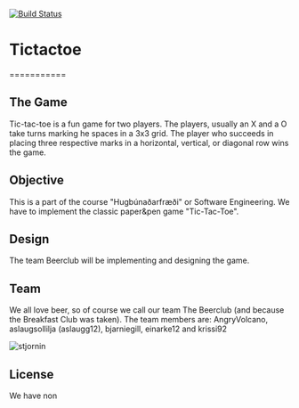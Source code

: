 [![Build Status](https://travis-ci.org/Beerclub/TickTackToe.png)](https://travis-ci.org/Beerclub/TickTackToe) 

# Tictactoe
===========

## The Game
Tic-tac-toe is a fun game for two players.
The players, usually an X and a O take turns marking he spaces in a 3x3 grid. The player who succeeds in placing three respective marks in a horizontal, vertical, or diagonal row wins the game.

## Objective
This is a part of the course "Hugbúnaðarfræði" or Software Engineering. 
We have to implement the classic paper&pen game "Tic-Tac-Toe".

## Design
The team Beerclub will be implementing and designing the game.

## Team
We all love beer, so of course we call our team The Beerclub (and because the Breakfast Club was taken). The team members are: AngryVolcano, aslaugsollilja (aslaugg12), bjarniegill, einarke12 and krissi92  

<img src="http://i.imgur.com/8soHHef.jpg" alt="stjornin" />

## License
We have non
